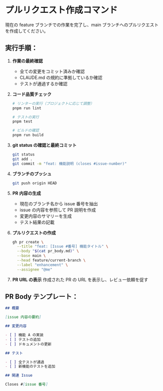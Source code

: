 # プルリクエスト作成コマンド

現在の feature ブランチでの作業を完了し、main ブランチへのプルリクエストを作成してください。

## 実行手順：

1. **作業の最終確認**

   - 全ての変更をコミット済みか確認
   - CLAUDE.md の規約に準拠しているか確認
   - テストが通過するか確認

2. **コード品質チェック**

   ```bash
   # リンターの実行（プロジェクトに応じて調整）
   pnpm run lint

   # テストの実行
   pnpm test

   # ビルドの確認
   pnpm run build
   ```

3. **git status の確認と最終コミット**

   ```bash
   git status
   git add .
   git commit -m "feat: 機能説明 (closes #issue-number)"
   ```

4. **ブランチのプッシュ**

   ```bash
   git push origin HEAD
   ```

5. **PR 内容の生成**

   - 現在のブランチ名から issue 番号を抽出
   - issue の内容を参照して PR 説明を作成
   - 変更内容のサマリーを生成
   - テスト結果の記載

6. **プルリクエストの作成**

   ```bash
   gh pr create \
     --title "feat: [Issue #番号] 機能タイトル" \
     --body "$(cat pr_body.md)" \
     --base main \
     --head feature/current-branch \
     --label "enhancement" \
     --assignee "@me"
   ```

7. **PR URL の表示**
   作成された PR の URL を表示し、レビュー依頼を促す

## PR Body テンプレート：

```markdown
## 概要

[issue 内容の要約]

## 変更内容

- [ ] 機能 A の実装
- [ ] テストの追加
- [ ] ドキュメントの更新

## テスト

- [ ] 全テストが通過
- [ ] 新機能のテストを追加

## 関連 Issue

Closes #[issue 番号]
```
